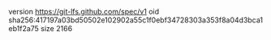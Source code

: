 version https://git-lfs.github.com/spec/v1
oid sha256:417197a03bd50502e102902a55c1f0ebf34728303a353f8a04d3bca1eb1f2a75
size 2166
